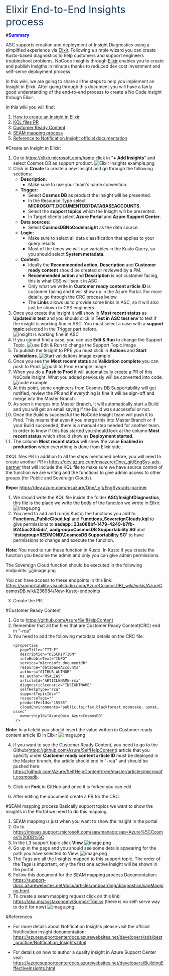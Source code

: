 <p style='margin-top:18pt;margin-bottom:7pt;line-height:29pt;font-family:&amp;quot;
font-size:24.0pt;color:#1C3A56'>Elixir End-to-End Insights process</p>

#<span style="color:blue">**Summary**</span>

ASC supports creation and deployment of Insight Diagnostics using a simplified experience via [Elixir](https://elixir.microsoft.com/solutions/insights?supportscope=d1e1cc31-42ce-53d2-f83d-18be2124f44f). Following a simple wizard you can create Kusto-based diagnostics to help customers and support engineers troubleshoot problems. NoCode insights through [Elixir](https://elixir.microsoft.com/solutions/insights?supportscope=d1e1cc31-42ce-53d2-f83d-18be2124f44f) enables you to create and publish Insigths in minutes thanks to reduced dev cost investment and self-serve deployment process.

In this wiki, we are going to share all the steps to help you implement an Insight in Elixir. After going through this document you will have a fairly good understanding of the end-to-end process to create a No Code Insight through Elixir.

In this wiki you will find:
1. [How to create an Insight in Elixir](#create-an-insight-in-elixir)
2. [KQL files PR](#kql-files-pr)
3. [Customer Ready Content](#customer-ready-content)
4. [SEAM mapping process](#seam-mapping-process)
5. [Reference to Notification Insight official documentation](#references) 

#Create an Insight in Elixir:
1. Go to https://elixir.microsoft.com/home click in "**+ Add Insights**" and select Cosmos DB as support product.
![Elixir Insights example.png](/.attachments/image-f9575370-5cdc-4d3f-945b-c459d48db748.png) 
1. Click in **Create** to create a new Insight and go through the following sections:
   - **Description:**
     - Make sure to use your team's name convention.
   - **Trigger:**
     - Select **Cosmos DB** as product the insight will be presented.
     - In the Resource Type select **MICROSOFT.DOCUMENTDB7DATABASEACCOUNTS**. 
     - Select the **support topics** which the Insight will be presented.
     - In Target clients select **Azure Portal** and **Azure Support Center**.
   - **Data sources:**
     - Select **CosmosDBNoCodeInsight** as the data source.
   - **Logic:**
        - Make sure to select all data classification that applies to your query results. 
        - Most of the times we will use variables in the Kusto Query, so you should select **System metadata**.
   - **Content:**
     - Ideally the **Recommended action**, **Description** and  **Customer ready content** should be created or reviewed by a PM.
     - **Recommended action** and **Description** is not customer facing, this is what CSS will see it in ASC
     - Only what we write in **Customer ready content article ID** is customer facing and it will show up in the Azure Portal. For more details, go through the CRC process below.
     - The **Links** allows us to provide some links in ASC, so it will also just be shown to CSS engineers.
1. Once you create the Insight it will show in **Most recent status** as **Updated in test** and you should click in **Test in ASC test env** to test if the insight is working fine in ASC. You must select a case with a **support topic** selected in the Trigger part before.
![insight is working fine in ASC](/.attachments/image-471e3657-252f-471b-9edd-02ad5de0c7ed.png)
1. If you cannot find a case, you can use **Edit & Run** to change the Support Topic.
![use Edit & Run to change the Support Topic image](/.attachments/image-123ad84c-ed58-4fa7-8730-5a1f6fc358d8.png)
1. To publish the Insight to PPE you must click in **Actions** and **Start validations**.
![Start validations image example](/.attachments/image-0fd04c7f-9ce1-4faa-9227-8f039a54da21.png)
1. Once you see the **Most recent status** as **Validation complete** you can push to Prod.
![push to Prod example image](/.attachments/image-75e84b60-5ea0-4109-991d-1c182492bd5b.png)
1. When you do a **Push to Prod** it will automatically create a PR of this NoCode Insight. What you added previously will be converted into code.
![code example](/.attachments/image-ec257d81-9d8b-4e5e-866c-1b9ca5919455.png)
1. At this point, some engineers from Cosmos DB Supportability will get notified, review the PR and if everything is fine it will be sign-off and merge into the Master Branch.
1. As soon it merges into Master Branch, it will automatically start a Build and you will get an email saying if the Build was successful or not.
1. Once the Build is successful the NoCode Insight team will push it to Prod. This means that even if you merge this into Master Branch or if your Build succeeded, there is a manual step needed for another team. In order to know if this has started you should look at the column **Most recent status** which should show as **Deployment started**. 
1. The column **Most recent status** will show the value **Enabled in production** when everything is done from Elixir side.
 

#KQL files PR
In addition to all the steps mentioned before, you will need to create another PR in https://dev.azure.com/msazure/One/_git/EngSys-ads-partner that will include the KQL file to make sure we have source control of the function we are writing and the functions to give admin access to other groups (for Public and Sovereign Clouds).

**Repo:** https://dev.azure.com/msazure/One/_git/EngSys-ads-partner
1. We should write the KQL file inside the folder **ASC/InsightDiagnostics**, this file is the place we write the body of the function we wrote in Elixir.
![image.png](/.attachments/image-2eb105bc-6ac1-4694-b58a-3baf00ea828b.png)
2. You need to add and run(in Kusto) the functions you add to **Functions_PublicCloud.kql** and F**unctions_SovereignClouds.kql** to give permissions to **aadapp=23a088bf-1479-4249-b7fb-9245ac23a5dc'**,  **aadgroup=CosmosDB Supportability SG** and **'dstsgroup=REDMOND\\CosmosDB Supportability SG'** to have permissions to change and execute the function.

**Note:** You need to run these function in Kusto. In Kusto if you create the function you become the admin and only you can give admin permissions.

The Sovereign Cloud function should be executed in the following endpoints:
![image.png](/.attachments/image-f6f195b9-3ed2-4ed0-b7e5-48a109808a55.png)
			
You can have access to these endpoints in this link: 
https://supportability.visualstudio.com/AzureCosmosDB/_wiki/wikis/AzureCosmosDB.wiki/236984/New-Kusto-endpoints

3. Create the PR.

#Customer Ready Content
1. Go to https://github.com/Azure/SelfHelpContent
2. Remember that all the files that are Customer Ready Content(CRC) end in "-rca"
3. You need to add the following metadata details on the CRC file:
    ``` 
	<properties
	   pageTitle="TITLE"
	   description="DESCRIPTION"
	   infoBubbleText="INFO"
	   service="microsoft.documentdb"
	   resource="databaseAccounts"
	   authors="GITHUB AUTHOR"
	   ms.author="MSALIAS"
	   articleId="ARTICLENAME-rca"
	   diagnosticScenario="INSIGHTNAME"
	   selfHelpType="rca"
	   supportTopicIds=""
	   resourceTags=""
	   productPesIds="15585"
	   cloudEnvironments="public,fairfax,blackforest,mooncake, usnat, ussec"
	   ownershipId="AzureData_AzureCosmosDB"
     />
    ``` 
**Note:** In articleId you should insert the value written in Customer ready content article ID in Elixir
![image.png](/.attachments/image-46d3e47f-8dda-47ac-b5d9-c060f3d1618d.png)

4. If you want to see the Customer Ready Content, you need to go to the Github(https://github.com/Azure/SelfHelpContent) article that you specify under **Customer ready content article ID** must be deployed in the Master branch, the article should end in "-rca" and should be pushed here: https://github.com/Azure/SelfHelpContent/tree/master/articles/microsoft.cosmosdb.

5. Click on **Fork** in GitHub and once it is forked you can edit

6. After editing the document create a PR for the CRC.


#SEAM mapping process
Basically support topics we want to show the insights in the Portal we need to do this mapping. 
1. SEAM mapping is just when you want to show the Insight in the portal
2. Go to https://msaas.support.microsoft.com/sap/manage;sap=Azure%5CCosmos%20DB%5C
3. In the L3 support topic click **View** 
![image.png](/.attachments/image-4e662dab-a9ea-47d6-b6a1-42cd73dde93f.png)
4. Go up in the page and you should see some details appearing for the path you have selected to View.
![image.png](/.attachments/image-7cd58532-bb9c-4fb6-ab05-0c288671386c.png)
5. The Tags are all the Insights mapped to this support topic. The order of the Tags is important, only the first one active Insight will be shown in the portal.
6. Follow this document for the SEAM mapping process Documentation: https://support-docs.azurewebsites.net/docs/articles/onboarding/diagnostics/sapMapping.html.
7. To create a seam mapping request click on this link: https://aka.ms/csstaxonomy/SupportTopics (there is no self-serve way to do it for now)
![image.png](/.attachments/image-6423370b-5176-4fd1-9af7-ef070fd719b0.png)

#References
- For more details about Notification Insights please visit the official Notification Insight documentation:
https://azuresupportcenterdocs.azurewebsites.net/developers/ads/best_practice/Notification_Insights.html
	
- For details on how to author a quality insight in Azure Support Center visit: https://azuresupportcenterdocs.azurewebsites.net/developers/BuildingEffectiveInsights.html
